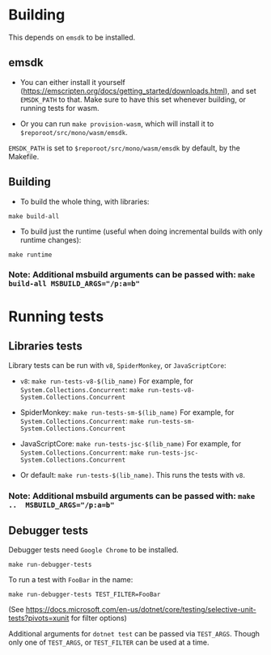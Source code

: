 # Building

This depends on `emsdk` to be installed.

## emsdk

* You can either install it yourself (https://emscripten.org/docs/getting_started/downloads.html), and set `EMSDK_PATH` to that. Make sure to have this set whenever building, or running tests for wasm.

* Or you can run `make provision-wasm`, which will install it to `$reporoot/src/mono/wasm/emsdk`.

`EMSDK_PATH` is set to `$reporoot/src/mono/wasm/emsdk` by default, by the Makefile.

## Building

* To build the whole thing, with libraries:

`make build-all`

* To build just the runtime (useful when doing incremental builds with only runtime changes):

`make runtime`

### Note: Additional msbuild arguments can be passed with: `make build-all MSBUILD_ARGS="/p:a=b"`

# Running tests

## Libraries tests

Library tests can be run with `v8`, `SpiderMonkey`, or `JavaScriptCore`:

* `v8`: `make run-tests-v8-$(lib_name)`
For example, for `System.Collections.Concurrent`: `make run-tests-v8-System.Collections.Concurrent`

* SpiderMonkey: `make run-tests-sm-$(lib_name)`
For example, for `System.Collections.Concurrent`: `make run-tests-sm-System.Collections.Concurrent`

* JavaScriptCore: `make run-tests-jsc-$(lib_name)`
For example, for `System.Collections.Concurrent`: `make run-tests-jsc-System.Collections.Concurrent`

* Or default: `make run-tests-$(lib_name)`. This runs the tests with `v8`.

### Note: Additional msbuild arguments can be passed with: `make ..  MSBUILD_ARGS="/p:a=b"`

## Debugger tests

Debugger tests need `Google Chrome` to be installed.

`make run-debugger-tests`

To run a test with `FooBar` in the name:

`make run-debugger-tests TEST_FILTER=FooBar`

(See https://docs.microsoft.com/en-us/dotnet/core/testing/selective-unit-tests?pivots=xunit for filter options)

Additional arguments for `dotnet test` can be passed via `TEST_ARGS`. Though only one of `TEST_ARGS`, or `TEST_FILTER` can be used at a time.
